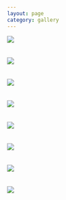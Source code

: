 ```yaml
---
layout: page
category: gallery
---
```



![](/figures/Image-1.jpg)
\
\
\
![](/figures/Image-2.jpg)
\
\
\
![](/figures/Image-3.jpg)
\
\
\
![](/figures/Image-4.jpg)
\
\
\
![](/figures/Image-5.jpg)
\
\
\
![](/figures/Image-6.jpg)
\
\
\
![](/figures/Image-7.jpg)
\
\
\
![](/figures/Image-8.jpg)
